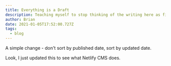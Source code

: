 ```yaml
---
title: Everything is a Draft
description: Teaching myself to stop thinking of the writing here as final
author: Brian
date: 2021-01-05T17:52:00.727Z
tags:
  - blog
---
```

A simple change - don't sort by published date, sort by updated date.

Look, I just updated this to see what Netlify CMS does.